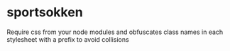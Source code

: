 sportsokken
===========

Require css from your node modules and obfuscates class names in each stylesheet with a prefix to avoid collisions
